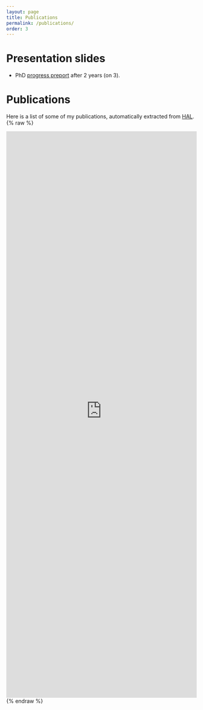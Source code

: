 ```yaml
---
layout: page
title: Publications
permalink: /publications/
order: 3
---
```


Presentation slides
===================
- PhD <a href="https://drive.google.com/file/d/0B-njZxsmwjYNd2UyRVlFV2kyRDA/view?usp=sharing">progress preport</a> after 2 years (on 3).


Publications
============
Here is a list of some of my publications, automatically extracted from [HAL](https://hal.archives-ouvertes.fr/).
{% raw %}
<iframe src="https://haltools.archives-ouvertes.fr/Public/afficheRequetePubli.php?auteur_exp=Elvis%2C+Dohmatob&CB_auteur=oui&CB_titre=oui&CB_article=oui&langue=Anglais&tri_exp=date_publi&ordre_aff=TA&Fen=Aff&css=../css/VisuCondenseSsCadre.css"
 style="width: 100%; border:none" height="1500pt" scrolling="yes">
 &nbsp;
 </iframe>
{% endraw %}


